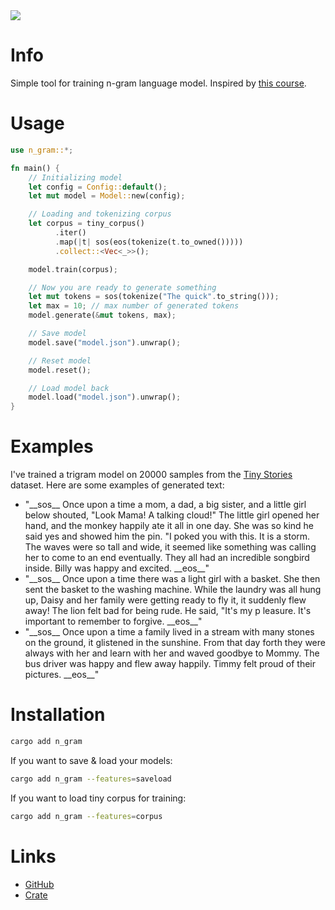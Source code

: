 <img src="https://github.com/georgiyozhegov/n_gram/assets/159022025/375f2c3b-a5ad-4330-b1ce-7ca2f623003e">

# Info

Simple tool for training n-gram language model. Inspired by [this course](https://lena-voita.github.io/nlp_course.html).

# Usage

```rust
use n_gram::*;

fn main() {
    // Initializing model
    let config = Config::default();
    let mut model = Model::new(config);

    // Loading and tokenizing corpus
    let corpus = tiny_corpus()
          .iter()
          .map(|t| sos(eos(tokenize(t.to_owned()))))
          .collect::<Vec<_>>();

    model.train(corpus);

    // Now you are ready to generate something
    let mut tokens = sos(tokenize("The quick".to_string()));
    let max = 10; // max number of generated tokens
    model.generate(&mut tokens, max);

    // Save model
    model.save("model.json").unwrap();

    // Reset model
    model.reset();

    // Load model back
    model.load("model.json").unwrap();
}
```

# Examples

I've trained a trigram model on 20000 samples from the [Tiny Stories](https://huggingface.co/datasets/roneneldan/TinyStories) dataset. Here are some examples of generated text:
- "\_\_sos_\_ Once upon a time a mom, a dad, a big sister, and a little girl below shouted, "Look Mama! A talking cloud!" The little girl opened her hand, and the monkey happily ate it all in one day. She was so kind he said yes and showed him the pin. "I poked you with this. It is a storm. The waves were so tall and wide, it seemed like something was calling her to come to an end eventually. They all had an incredible songbird inside. Billy was happy and excited. \_\_eos_\_"
- "\_\_sos_\_ Once upon a time there was a light girl with a basket. She then sent the basket to the washing machine. While the laundry was all hung up, Daisy and her family were getting ready to fly it, it suddenly flew away! The lion felt bad for being rude. He said, "It's my p
leasure. It's important to remember to forgive. \_\_eos_\_"
- "\_\_sos_\_ Once upon a time a family lived in a stream with many stones on the ground, it glistened in the sunshine. From that day forth they were always with her and learn with her and waved goodbye to Mommy. The bus driver was happy and flew away happily. Timmy felt proud of their pictures. \_\_eos_\_"

# Installation

```bash
cargo add n_gram
```
If you want to save & load your models:
```bash
cargo add n_gram --features=saveload
```
If you want to load tiny corpus for training:
```bash
cargo add n_gram --features=corpus
```

# Links

- [GitHub](https://github.com/georgiyozhegov/n_gram)
- [Crate](https://crates.io/crates/n_gram)
